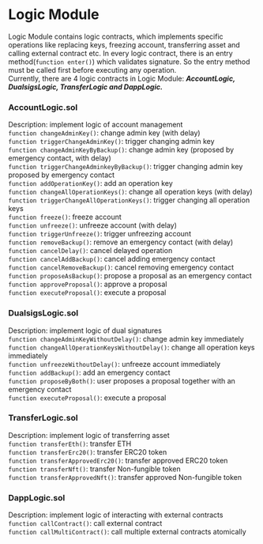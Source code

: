 # Logic Module

Logic Module contains logic contracts, which implements specific operations like replacing keys, freezing account, transferring asset and calling external contract etc. In every logic contract, there is an entry method\(`function enter()`\) which validates signature. So the entry method must be called first before executing any operation.  
 Currently, there are 4 logic contracts in Logic Module: _**AccountLogic, DualsigsLogic, TransferLogic and DappLogic.**_

### AccountLogic.sol

Description: implement logic of account management  
 `function changeAdminKey()`: change admin key \(with delay\)  
 `function triggerChangeAdminKey()`: trigger changing admin key  
 `function changeAdminKeyByBackup()`: change admin key \(proposed by emergency contact, with delay\)  
 `function triggerChangeAdminkeyByBackup()`: trigger changing admin key proposed by emergency contact  
 `function addOperationKey()`: add an operation key  
 `function changeAllOperationKeys()`: change all operation keys \(with delay\)  
 `function triggerChangeAllOperationKeys()`: trigger changing all operation keys  
 `function freeze()`: freeze account  
 `function unfreeze()`: unfreeze account \(with delay\)  
 `function triggerUnfreeze()`: trigger unfreezing account  
 `function removeBackup()`: remove an emergency contact \(with delay\)  
 `function cancelDelay()`: cancel delayed operation  
 `function cancelAddBackup()`: cancel adding emergency contact  
 `function cancelRemoveBackup()`: cancel removing emergency contact  
 `function proposeAsBackup()`: propose a proposal as an emergency contact  
 `function approveProposal()`: approve a proposal  
 `function executeProposal()`: execute a proposal

### DualsigsLogic.sol

Description: implement logic of dual signatures  
 `function changeAdminKeyWithoutDelay()`: change admin key immediately  
 `function changeAllOperationKeysWithoutDelay()`: change all operation keys immediately  
 `function unfreezeWithoutDelay()`: unfreeze account immediately  
 `function addBackup()`: add an emergency contact  
 `function proposeByBoth()`: user proposes a proposal together with an emergency contact  
 `function executeProposal()`: execute a proposal

### TransferLogic.sol

Description: implement logic of transferring asset  
 `function transferEth()`: transfer ETH  
 `function transferErc20()`: transfer ERC20 token  
 `function transferApprovedErc20()`: transfer approved ERC20 token  
 `function transferNft()`: transfer Non-fungible token  
 `function transferApprovedNft()`: transfer approved Non-fungible token

### DappLogic.sol

Description: implement logic of interacting with external contracts  
 `function callContract()`: call external contract  
 `function callMultiContract()`: call multiple external contracts atomically

